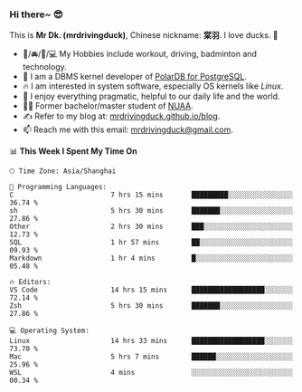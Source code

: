 ### Hi there~ 😎

This is **Mr Dk. (mrdrivingduck)**, Chinese nickname: **棠羽**. I love ducks. 🦆

- 💪/🚘/🏸/💻 My Hobbies include workout, driving, badminton and technology.
- 🍊 I am a DBMS kernel developer of [PolarDB for PostgreSQL](https://github.com/ApsaraDB/PolarDB-for-PostgreSQL).
- 🔥 I am interested in system software, especially OS kernels like *Linux*.
- 🔧 I enjoy everything pragmatic, helpful to our daily life and the world.
- 👨‍🎓 Former bachelor/master student of [NUAA](https://en.wikipedia.org/wiki/Nanjing_University_of_Aeronautics_and_Astronautics).
- ✍ Refer to my blog at: [mrdrivingduck.github.io/blog](https://mrdrivingduck.github.io/blog/).
- 📫 Reach me with this email: [mrdrivingduck@gmail.com](mailto:mrdrivingduck@gmail.com).

<!--START_SECTION:waka-->
📊 **This Week I Spent My Time On** 

```text
🕑︎ Time Zone: Asia/Shanghai

💬 Programming Languages: 
C                        7 hrs 15 mins       █████████░░░░░░░░░░░░░░░░   36.74 % 
sh                       5 hrs 30 mins       ███████░░░░░░░░░░░░░░░░░░   27.86 % 
Other                    2 hrs 30 mins       ███░░░░░░░░░░░░░░░░░░░░░░   12.73 % 
SQL                      1 hr 57 mins        ██░░░░░░░░░░░░░░░░░░░░░░░   09.93 % 
Markdown                 1 hr 4 mins         █░░░░░░░░░░░░░░░░░░░░░░░░   05.48 % 

🔥 Editors: 
VS Code                  14 hrs 15 mins      ██████████████████░░░░░░░   72.14 % 
Zsh                      5 hrs 30 mins       ███████░░░░░░░░░░░░░░░░░░   27.86 % 

💻 Operating System: 
Linux                    14 hrs 33 mins      ██████████████████░░░░░░░   73.70 % 
Mac                      5 hrs 7 mins        ██████░░░░░░░░░░░░░░░░░░░   25.96 % 
WSL                      4 mins              ░░░░░░░░░░░░░░░░░░░░░░░░░   00.34 % 
```


<!--END_SECTION:waka-->

<!-- ![Mr Dk.'s GitHub Stats](https://github-readme-stats.vercel.app/api?username=mrdrivingduck&count_private&show_icons=true&theme=buefy) -->

<!-- ![Most Used Languages](https://github-readme-stats.vercel.app/api/top-langs/?username=mrdrivingduck&exclude_repo=mips32-CPU,snort-tcp-socket&theme=buefy&layout=compact&langs_count=10) -->


<!--
**mrdrivingduck/mrdrivingduck** is a ✨ _special_ ✨ repository because its `README.md` (this file) appears on your GitHub profile.

Here are some ideas to get you started:

- 🔭 I’m currently working on ...
- 🌱 I’m currently learning ...
- 👯 I’m looking to collaborate on ...
- 🤔 I’m looking for help with ...
- 💬 Ask me about ...
- 📫 How to reach me: ...
- 😄 Pronouns: ...
- ⚡ Fun fact: ...
-->
